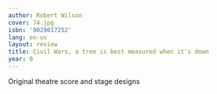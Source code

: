 ```yaml
---
author: Robert Wilson
cover: 74.jpg
isbn: '9029017252'
lang: en-us
layout: review
title: Civil Wars, a tree is best measured when it's down
year: 0
---
```

Original theatre score and stage designs

